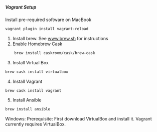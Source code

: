 ##### Vagrant Setup

Install pre-required software on MacBook
```sh
vagrant plugin install vagrant-reload
```
1. Install brew. See www.brew.sh for instructions
2. Enable Homebrew Cask 
```sh
    brew install caskroom/cask/brew-cask
  ```  
3. Install Virtual Box 
```sh    
brew cask install virtualbox
  ```
4. Install Vagrant 
```sh 
brew cask install vagrant
  ```
5. Install Ansible  
```sh 
brew install ansible
  ```
Windows: Prerequisite: First download VirtualBox and install it. Vagrant currently requires VirtualBox.

